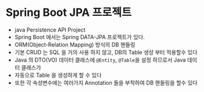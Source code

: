 # Spring  Boot JPA 프로젝트
- java Persistence API Project
- Spring Boot 에서는 Spring DATA-JPA 프로젝트가 있다.
- ORM(Object-Relation Mapping) 방식의 DB 핸들링
- 기본 CRUD 는 SQL 을 거의 사용 하지 않고, DB의 Table 생성 부터 적용할수 있다
- Java 의 DTO(VO) 데이터 클래스에 `@Entity`, `@Table`을 설정 하므로서 Java 데이터 클래스가
- 자동으로 Table 을 생성하게 할 수 있다
- 또한 각 속성변수에는 여러가지 Annotation 들을 부착하여 DB 핸들링을 할수 있다